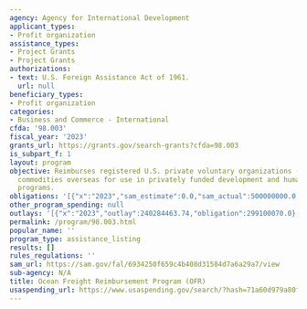 ```yaml
---
agency: Agency for International Development
applicant_types:
- Profit organization
assistance_types:
- Project Grants
- Project Grants
authorizations:
- text: U.S. Foreign Assistance Act of 1961.
  url: null
beneficiary_types:
- Profit organization
categories:
- Business and Commerce - International
cfda: '98.003'
fiscal_year: '2023'
grants_url: https://grants.gov/search-grants?cfda=98.003
is_subpart_f: 1
layout: program
objective: Reimburses registered U.S. private voluntary organizations (PVOs) to ship
  commodities overseas for use in privately funded development and humanitarian assistance
  programs.
obligations: '[{"x":"2023","sam_estimate":0.0,"sam_actual":500000000.0,"usa_spending_actual":255872014.0},{"x":"2024","sam_estimate":0.0,"sam_actual":520000000.0,"usa_spending_actual":350866993.0},{"x":"2025","sam_estimate":0.0,"sam_actual":0.0,"usa_spending_actual":0.0}]'
other_program_spending: null
outlays: '[{"x":"2023","outlay":240284463.74,"obligation":299100070.0},{"x":"2024","outlay":45957053.2,"obligation":365990207.0},{"x":"2025","outlay":0.0,"obligation":0.0}]'
permalink: /program/98.003.html
popular_name: ''
program_type: assistance_listing
results: []
rules_regulations: ''
sam_url: https://sam.gov/fal/6934250f659c4b408d31584d7a6a29a7/view
sub-agency: N/A
title: Ocean Freight Reimbursement Program (OFR)
usaspending_url: https://www.usaspending.gov/search/?hash=71a60d979a80f53a07b1ca8852095658
---
```


